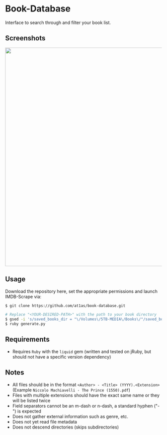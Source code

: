 # Book-Database

Interface to search through and filter your book list. 


## Screenshots
<img src="http://at1as.github.io/github_repo_assets/book-database.png" width="700px">


## Usage

Download the repository here, set the appropriate permissions and launch IMDB-Scrape via:
```bash
$ git clone https://github.com/at1as/book-database.git

# Replace "<YOUR-DESIRED-PATH>" with the path to your book directory
$ gsed -i 's/saved_books_dir = "\/Volumes\/5TB-MEDIA\/Books\/"/saved_books_dir = "<YOUR-DESIRED-PATH>"/g' generate.rb  
$ ruby generate.py
```


## Requirements

* Requires `Ruby` with the `liquid` gem (written and tested on jRuby, but should not have a specific version dependency)


## Notes



* All files should be in the format `<Author> - <Title> (YYYY).<Extension>` (Example `Niccolo Machiavelli - The Prince (1550).pdf`)
* Files with multiple extensions should have the exact same name or they will be listed twice
* Field separators cannot be an m-dash or n-dash, a standard hyphen ("-") is expected
* Does not gather external information such as genre, etc.
* Does not yet read file metadata
* Does not descend directories (skips subdirectories)


